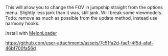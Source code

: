 This will allow you to change the FOV in jumpship straight from the options menu.  Slightly less jank than it was, still jank.  Will break some viewmodels.  Todo:  remove as much as possible from the update method, instead use harmony hooks. 

Install with [MelonLoader](https://melonwiki.xyz/#/?id=automated-installation)

https://github.com/user-attachments/assets/7c51fa2d-fae1-4f5d-afaf-46bf700fa56d
